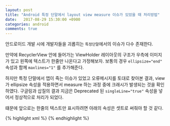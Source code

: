 ```yaml
---
layout: post
title: "Android 특정 단말에서 layout view measure 이슈가 있었을 때 처리방법" 
date:   2017-08-29 15:30:00 +0900
categories: android
comments: true
---
```


안드로이드 개발 시에 개발자들을 괴롭히는 `특정단말`에서의 이슈가 다수 존재한다.

만약에 RecyclerView 안에 들어가는 ViewHolder 레이아웃의 구조가 우측에 이미지가 있고 왼쪽에 텍스트가 한줄만 나온다고 가정해보자.
보통의 경우 `ellipsize="end"` 속성과 함께 `maxlines="1"` 를 추가해준다.

하지만 특정 단말에서 앱이 죽는 이슈가 있었고 오류메시지를 토대로 찾아본 결과,
view 가 ellipsize 속성을 적용하면서  measure 하는 과정 중에 크래시가 발생되는 것을 확인하였다. 
구글링과 삽질의 결과 지금은 Deprecated 된 `singleLine="true"` 속성을 넣어서 정상적으로 처리가 되었다.

떄문에 앞으로는 한줄의 텍스트만 표시하려면 아래의 속성은 셋트로 써줘야 할 것 같다.

{% highlight xml %}
<TextView
	android:maxLines="1"
	android:singleLine="true"
	android:ellipsize="end"
/>
{% endhighlight %}
